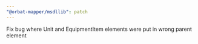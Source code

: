 ```yaml
---
"@orbat-mapper/msdllib": patch
---
```


Fix bug where Unit and EquipmentItem elements were put in wrong parent element
